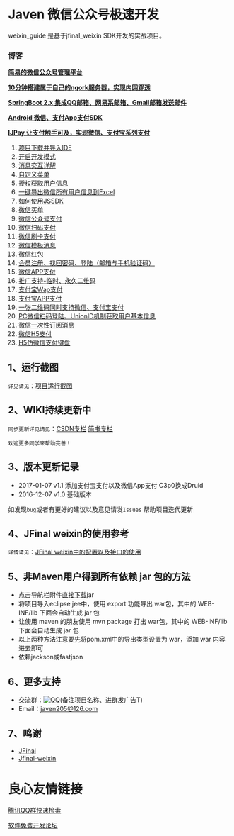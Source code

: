 # Javen 微信公众号极速开发
weixin_guide 是基于jfinal_weixin SDK开发的实战项目。


### 博客

[**简易的微信公众号管理平台**](http://git.oschina.net/javen205/weixin_pro)

[**10分钟搭建属于自己的ngork服务器，实现内网穿透**](http://blog.csdn.net/zyw_java/article/details/70341106)

[**SpringBoot 2.x 集成QQ邮箱、网易系邮箱、Gmail邮箱发送邮件**](https://my.oschina.net/zyw205/blog/1918222)

[**Android 微信、支付App支付SDK**](http://git.oschina.net/javen205/JPay)

[**IJPay 让支付触手可及，实现微信、支付宝系列支付**](http://git.oschina.net/javen205/IJPay)

1. [项目下载并导入IDE](http://blog.csdn.net/zyw_java/article/details/61415051)
2. [开启开发模式](http://blog.csdn.net/zyw_java/article/details/61415205)
3. [消息交互详解](http://blog.csdn.net/zyw_java/article/details/61415102)
4. [自定义菜单](http://blog.csdn.net/zyw_java/article/details/61415114)
5. [授权获取用户信息](http://blog.csdn.net/zyw_java/article/details/61415123)
6. [一键导出微信所有用户信息到Excel](http://blog.csdn.net/zyw_java/article/details/61415146)
7. [如何使用JSSDK](http://blog.csdn.net/zyw_java/article/details/61415170)
8. [微信买单](http://blog.csdn.net/zyw_java/article/details/61415182)
9. [微信公众号支付](http://blog.csdn.net/zyw_java/article/details/54023968)
10. [微信扫码支付](http://blog.csdn.net/zyw_java/article/details/54024162)
11. [微信刷卡支付](http://blog.csdn.net/zyw_java/article/details/54024198)
12. [微信模板消息](http://blog.csdn.net/zyw_java/article/details/61415200)
13. [微信红包](http://blog.csdn.net/zyw_java/article/details/54024211)
14. [会员注册、找回密码、登陆（邮箱与手机验证码）](http://www.jianshu.com/p/61440e181e00)
15. [微信APP支付](http://blog.csdn.net/zyw_java/article/details/54024232)
16. [推广支持-临时、永久二维码](http://blog.csdn.net/zyw_java/article/details/54024672)
17. [支付宝Wap支付](http://www.jianshu.com/p/7656de831a2c)
18. [支付宝APP支付](http://www.jianshu.com/p/3d91248aea4b)
19. [一张二维码同时支持微信、支付宝支付](http://blog.csdn.net/zyw_java/article/details/54630880)
20. [PC微信扫码登陆、UnionID机制获取用户基本信息](http://blog.csdn.net/zyw_java/article/details/55001080)
21. [微信一次性订阅消息](http://blog.csdn.net/zyw_java/article/details/76222006)
22. [微信H5支付](http://blog.csdn.net/zyw_java/article/details/77507835)
23. [H5仿微信支付键盘](http://blog.csdn.net/zyw_java/article/details/78146653)

## 1、运行截图
`详见请见`：[项目运行截图](http://git.oschina.net/javen205/weixin_guide/wikis/%E8%BF%90%E8%A1%8C%E6%95%88%E6%9E%9C%E5%9B%BE)

## 2、WIKI持续更新中
`同步更新详见请见`：[CSDN专栏](http://blog.csdn.net/column/details/14826.html)  [简书专栏](http://www.jianshu.com/c/967739deb3e9)

`欢迎更多同学来帮助完善！`

## 3、版本更新记录
- 2017-01-07 v1.1 
    添加支付宝支付以及微信App支付 
    C3p0换成Druid
- 2016-12-07 v1.0 基础版本


如发现`bug`或者有更好的建议以及意见请发`Issues` 帮助项目迭代更新

## 4、JFinal weixin的使用参考
`详情请见`：[JFinal weixin中的配置以及接口的使用](http://git.oschina.net/jfinal/jfinal-weixin/wikis/home)

## 5、非Maven用户得到所有依赖 jar 包的方法
- 点击导航栏附件[直接下载](http://git.oschina.net/javen205/weixin_guide/attach_files)jar
- 将项目导入eclipse jee中，使用 export 功能导出 war包，其中的 WEB-INF/lib 下面会自动生成 jar 包
- 让使用 maven 的朋友使用 mvn package 打出 war包，其中的 WEB-INF/lib 下面会自动生成 jar 包
- 以上两种方法注意要先将pom.xml中的导出类型设置为 war，添加  war  内容进去即可
- 依赖jackson或fastjson



## 6、更多支持
- 交流群：[![QQ](http://pub.idqqimg.com/wpa/images/group.png)](https://jq.qq.com/?_wv=1027&k=47koFFR)(备注项目名称、进群发广告T)
- Email：javen205@126.com

 



## 7、鸣谢

- [JFinal](http://git.oschina.net/jfinal/jfinal)
- [Jfinal-weixin](http://git.oschina.net/jfinal/jfinal-weixin)





 # 良心友情链接

[腾讯QQ群快速检索](http://u.720life.cn/s/8cf73f7c)

[软件免费开发论坛](http://u.720life.cn/s/bbb01dc0)